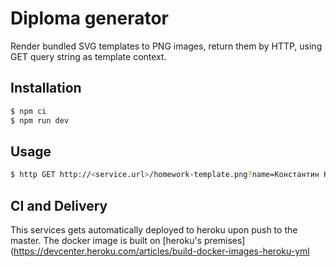 # Diploma generator

Render bundled SVG templates to PNG images, return them by HTTP, using
GET query string as template context.

## Installation

```sh
$ npm ci
$ npm run dev
```

## Usage

```sh
$ http GET http://<service.url>/homework-template.png?name=Константин Константинопольской&sex=m Authorzation:"Bearer: <YOUR-SECRET-TOKEN>
```

## CI and Delivery

This services gets automatically deployed to heroku upon push to the master. The docker image is built on [heroku's premises](https://devcenter.heroku.com/articles/build-docker-images-heroku-yml
